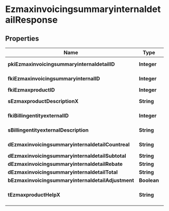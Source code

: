 

# EzmaxinvoicingsummaryinternaldetailResponse

## Properties

Name | Type | Description | Notes
------------ | ------------- | ------------- | -------------
**pkiEzmaxinvoicingsummaryinternaldetailID** | **Integer** | The unique ID of the Ezmaxinvoicingsummaryinternaldetail |  [optional]
**fkiEzmaxinvoicingsummaryinternalID** | **Integer** | The unique ID of the Ezmaxinvoicingsummaryinternal |  [optional]
**fkiEzmaxproductID** | **Integer** | The unique ID of the Ezmaxproduct | 
**sEzmaxproductDescriptionX** | **String** | The description of the Ezmaxproduct in the language of the requester | 
**fkiBillingentityexternalID** | **Integer** | The unique ID of the Billingentityexternal | 
**sBillingentityexternalDescription** | **String** | The description of the Billingentityexternal | 
**dEzmaxinvoicingsummaryinternaldetailCountreal** | **String** | The count item invoiced for the product | 
**dEzmaxinvoicingsummaryinternaldetailSubtotal** | **String** | The subtotal invoiced for the product | 
**dEzmaxinvoicingsummaryinternaldetailRebate** | **String** | The rebate for the product | 
**dEzmaxinvoicingsummaryinternaldetailTotal** | **String** | The total invoiced for the product | 
**bEzmaxinvoicingsummaryinternaldetailAdjustment** | **Boolean** | Whether if it&#39;s an adjustment | 
**tEzmaxproductHelpX** | **String** | The help message of the Ezmaxproduct in the language of the requester | 




